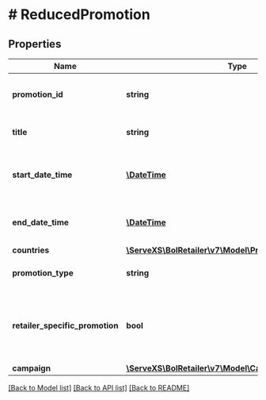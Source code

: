 # # ReducedPromotion

## Properties

Name | Type | Description | Notes
------------ | ------------- | ------------- | -------------
**promotion_id** | **string** | The identifier of the promotion. |
**title** | **string** | The title of the promotion. |
**start_date_time** | [**\DateTime**](\DateTime.md) | The starting date and time of the promotion. |
**end_date_time** | [**\DateTime**](\DateTime.md) | The ending date and time of the promotion. |
**countries** | [**\ServeXS\BolRetailer\v7\Model\PromotionCountryCode[]**](PromotionCountryCode.md) |  |
**promotion_type** | **string** | The type of the promotion. |
**retailer_specific_promotion** | **bool** | Indicates whether the promotion is retailer specific or open to the platform. | [optional]
**campaign** | [**\ServeXS\BolRetailer\v7\Model\Campaign**](Campaign.md) |  | [optional]

[[Back to Model list]](../../README.md#models) [[Back to API list]](../../README.md#endpoints) [[Back to README]](../../README.md)
